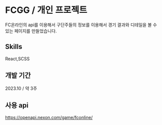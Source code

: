 # FCGG / 개인 프로젝트

FC온라인의 api를 이용해서 구단주들의 정보를 이용해서 경기 결과와 디테일을 볼 수 있는 페이지를 만들었습니다.

## Skills

React,SCSS

## 개발 기간

2023.10 / 약 3주

## 사용 api

https://openapi.nexon.com/game/fconline/
